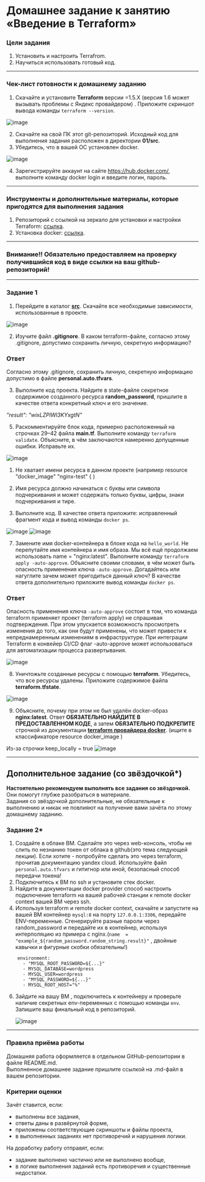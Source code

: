 # Домашнее задание к занятию «Введение в Terraform»

### Цели задания

1. Установить и настроить Terrafrom.
2. Научиться использовать готовый код.

------

### Чек-лист готовности к домашнему заданию

1. Скачайте и установите **Terraform** версии =1.5.Х (версия 1.6 может вызывать проблемы с Яндекс провайдером) . Приложите скриншот вывода команды ```terraform --version```.

![image](https://github.com/LexionN/SHDEVOPS-4/assets/124770915/20daf139-fb19-47e8-a900-e4c1023eb294)

2. Скачайте на свой ПК этот git-репозиторий. Исходный код для выполнения задания расположен в директории **01/src**.
3. Убедитесь, что в вашей ОС установлен docker.

![image](https://github.com/LexionN/SHDEVOPS-4/assets/124770915/65706fd3-2998-40b8-a42a-a5b0247ff8de)

4. Зарегистрируйте аккаунт на сайте https://hub.docker.com/, выполните команду docker login и введите логин, пароль.

------

### Инструменты и дополнительные материалы, которые пригодятся для выполнения задания

1. Репозиторий с ссылкой на зеркало для установки и настройки Terraform: [ссылка](https://github.com/netology-code/devops-materials).
2. Установка docker: [ссылка](https://docs.docker.com/engine/install/ubuntu/). 
------
### Внимание!! Обязательно предоставляем на проверку получившийся код в виде ссылки на ваш github-репозиторий!
------

### Задание 1

1. Перейдите в каталог [**src**](https://github.com/netology-code/ter-homeworks/tree/main/01/src). Скачайте все необходимые зависимости, использованные в проекте. 

![image](https://github.com/LexionN/SHDEVOPS-4/assets/124770915/0c80718e-ce1c-4fa4-828f-c78b77581a79)

2. Изучите файл **.gitignore**. В каком terraform-файле, согласно этому .gitignore, допустимо сохранить личную, секретную информацию?
### Ответ
Согласно этому .gitignore, сохранить личную, секретную информацию допустимо в файле **personal.auto.tfvars**.

3. Выполните код проекта. Найдите  в state-файле секретное содержимое созданного ресурса **random_password**, пришлите в качестве ответа конкретный ключ и его значение.

 *"result": "wixLZPlWl3KYxgtN"*

5. Раскомментируйте блок кода, примерно расположенный на строчках 29–42 файла **main.tf**.
Выполните команду ```terraform validate```. Объясните, в чём заключаются намеренно допущенные ошибки. Исправьте их.

![image](https://github.com/LexionN/SHDEVOPS-4/assets/124770915/6ef78e5b-a888-4551-9290-2357d23e6af0)
1. Не хватает имени ресурса в данном проекте (например resource "docker_image" "nginx-test" { )
2. Имя ресурса должно начинаться с буквы или символа подчеркивания и может содержать только буквы, цифры, знаки подчеркивания и тире.

6. Выполните код. В качестве ответа приложите: исправленный фрагмент кода и вывод команды ```docker ps```.

![image](https://github.com/LexionN/SHDEVOPS-4/assets/124770915/60c2fb1f-8ff0-47d0-9823-72630c595e8a)
![image](https://github.com/LexionN/SHDEVOPS-4/assets/124770915/3bfdf904-9e66-4ac3-8bb2-b45022128238)

7. Замените имя docker-контейнера в блоке кода на ```hello_world```. Не перепутайте имя контейнера и имя образа. Мы всё ещё продолжаем использовать name = "nginx:latest". Выполните команду ```terraform apply -auto-approve```.
Объясните своими словами, в чём может быть опасность применения ключа  ```-auto-approve```. Догадайтесь или нагуглите зачем может пригодиться данный ключ? В качестве ответа дополнительно приложите вывод команды ```docker ps```.

### Ответ
Опасность применения ключа  ```-auto-approve``` состоит в том, что команда terraform применяет проект (terraform apply) не спрашивая подтверждения. При этом упускается возможность просмотреть изменения до того, как они будут применены, что может привести к непреднамеренным изменениям в инфраструктуре.
При интеграции Terraform в конвейер CI/CD флаг -auto-approve может использоваться для автоматизации процесса развертывания.

![image](https://github.com/LexionN/SHDEVOPS-4/assets/124770915/693148d9-2d8d-4808-88c2-07304100a82e)

8. Уничтожьте созданные ресурсы с помощью **terraform**. Убедитесь, что все ресурсы удалены. Приложите содержимое файла **terraform.tfstate**. 

![image](https://github.com/LexionN/SHDEVOPS-4/assets/124770915/6a4408e6-66fd-4a26-b35f-4377505e93a1)

9. Объясните, почему при этом не был удалён docker-образ **nginx:latest**. Ответ **ОБЯЗАТЕЛЬНО НАЙДИТЕ В ПРЕДОСТАВЛЕННОМ КОДЕ**, а затем **ОБЯЗАТЕЛЬНО ПОДКРЕПИТЕ** строчкой из документации [**terraform провайдера docker**](https://docs.comcloud.xyz/providers/kreuzwerker/docker/latest/docs).  (ищите в классификаторе resource docker_image )

Из-за строчки
  keep_locally = true
![image](https://github.com/LexionN/SHDEVOPS-4/assets/124770915/46e4142f-7050-4df5-8a7a-d987b096a48c)


------

## Дополнительное задание (со звёздочкой*)

**Настоятельно рекомендуем выполнять все задания со звёздочкой.** Они помогут глубже разобраться в материале.   
Задания со звёздочкой дополнительные, не обязательные к выполнению и никак не повлияют на получение вами зачёта по этому домашнему заданию. 

### Задание 2*

1. Создайте в облаке ВМ. Сделайте это через web-консоль, чтобы не слить по незнанию токен от облака в github(это тема следующей лекции). Если хотите - попробуйте сделать это через terraform, прочитав документацию yandex cloud. Используйте файл ```personal.auto.tfvars``` и гитигнор или иной, безопасный способ передачи токена!
2. Подключитесь к ВМ по ssh и установите стек docker.
3. Найдите в документации docker provider способ настроить подключение terraform на вашей рабочей станции к remote docker context вашей ВМ через ssh.
4. Используя terraform и  remote docker context, скачайте и запустите на вашей ВМ контейнер ```mysql:8``` на порту ```127.0.0.1:3306```, передайте ENV-переменные. Сгенерируйте разные пароли через random_password и передайте их в контейнер, используя интерполяцию из примера с nginx.(```name  = "example_${random_password.random_string.result}"```  , двойные кавычки и фигурные скобки обязательны!) 
```
    environment:
      - "MYSQL_ROOT_PASSWORD=${...}"
      - MYSQL_DATABASE=wordpress
      - MYSQL_USER=wordpress
      - "MYSQL_PASSWORD=${...}"
      - MYSQL_ROOT_HOST="%"
```

6. Зайдите на вашу ВМ , подключитесь к контейнеру и проверьте наличие секретных env-переменных с помощью команды ```env```. Запишите ваш финальный код в репозиторий.

   ![image](https://github.com/LexionN/SHDEVOPS-4/assets/124770915/fd40ae01-8047-4121-8e32-9cdf477c79ec)


------

### Правила приёма работы

Домашняя работа оформляется в отдельном GitHub-репозитории в файле README.md.   
Выполненное домашнее задание пришлите ссылкой на .md-файл в вашем репозитории.

### Критерии оценки

Зачёт ставится, если:

* выполнены все задания,
* ответы даны в развёрнутой форме,
* приложены соответствующие скриншоты и файлы проекта,
* в выполненных заданиях нет противоречий и нарушения логики.

На доработку работу отправят, если:

* задание выполнено частично или не выполнено вообще,
* в логике выполнения заданий есть противоречия и существенные недостатки. 
